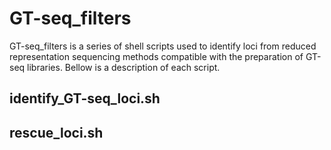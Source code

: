 # GT-seq_filters
GT-seq_filters is a series of shell scripts used to identify loci from reduced representation sequencing methods compatible with the preparation of GT-seq libraries. Bellow is a description of each script.

## identify_GT-seq_loci.sh

## rescue_loci.sh
